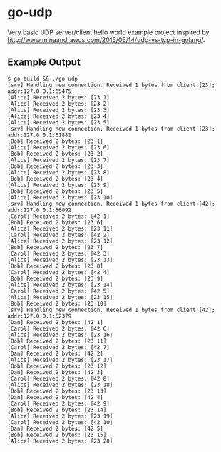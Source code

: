 # go-udp

Very basic UDP server/client hello world example project inspired by http://www.minaandrawos.com/2016/05/14/udp-vs-tcp-in-golang/.

## Example Output

    $ go build && ./go-udp
    [srv] Handling new connection. Received 1 bytes from client:[23]; addr:127.0.0.1:65475
    [Alice] Received 2 bytes: [23 1]
    [Alice] Received 2 bytes: [23 2]
    [Alice] Received 2 bytes: [23 3]
    [Alice] Received 2 bytes: [23 4]
    [Alice] Received 2 bytes: [23 5]
    [srv] Handling new connection. Received 1 bytes from client:[23]; addr:127.0.0.1:61881
    [Bob] Received 2 bytes: [23 1]
    [Alice] Received 2 bytes: [23 6]
    [Bob] Received 2 bytes: [23 2]
    [Alice] Received 2 bytes: [23 7]
    [Bob] Received 2 bytes: [23 3]
    [Alice] Received 2 bytes: [23 8]
    [Bob] Received 2 bytes: [23 4]
    [Alice] Received 2 bytes: [23 9]
    [Bob] Received 2 bytes: [23 5]
    [Alice] Received 2 bytes: [23 10]
    [srv] Handling new connection. Received 1 bytes from client:[42]; addr:127.0.0.1:56092
    [Carol] Received 2 bytes: [42 1]
    [Bob] Received 2 bytes: [23 6]
    [Alice] Received 2 bytes: [23 11]
    [Carol] Received 2 bytes: [42 2]
    [Alice] Received 2 bytes: [23 12]
    [Bob] Received 2 bytes: [23 7]
    [Carol] Received 2 bytes: [42 3]
    [Alice] Received 2 bytes: [23 13]
    [Bob] Received 2 bytes: [23 8]
    [Carol] Received 2 bytes: [42 4]
    [Bob] Received 2 bytes: [23 9]
    [Alice] Received 2 bytes: [23 14]
    [Carol] Received 2 bytes: [42 5]
    [Alice] Received 2 bytes: [23 15]
    [Bob] Received 2 bytes: [23 10]
    [srv] Handling new connection. Received 1 bytes from client:[42]; addr:127.0.0.1:52379
    [Dan] Received 2 bytes: [42 1]
    [Carol] Received 2 bytes: [42 6]
    [Alice] Received 2 bytes: [23 16]
    [Bob] Received 2 bytes: [23 11]
    [Carol] Received 2 bytes: [42 7]
    [Dan] Received 2 bytes: [42 2]
    [Alice] Received 2 bytes: [23 17]
    [Bob] Received 2 bytes: [23 12]
    [Dan] Received 2 bytes: [42 3]
    [Carol] Received 2 bytes: [42 8]
    [Alice] Received 2 bytes: [23 18]
    [Bob] Received 2 bytes: [23 13]
    [Dan] Received 2 bytes: [42 4]
    [Carol] Received 2 bytes: [42 9]
    [Bob] Received 2 bytes: [23 14]
    [Alice] Received 2 bytes: [23 19]
    [Carol] Received 2 bytes: [42 10]
    [Dan] Received 2 bytes: [42 5]
    [Bob] Received 2 bytes: [23 15]
    [Alice] Received 2 bytes: [23 20]